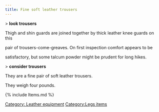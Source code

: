 ```yaml
---
title: Fine soft leather trousers
---
```


\> **look trousers**

Thigh and shin guards are joined together by thick leather knee guards
on this

pair of trousers-come-greaves. On first inspection comfort appears to be

satisfactory, but some talcum powder might be prudent for long hikes.

\> **consider trousers**

They are a fine pair of soft leather trousers.

They weigh four pounds.

{% include Items.md %}

[Category: Leather equipment](Category:_Leather_equipment "wikilink")
[Category:Legs items](Category:Legs_items "wikilink")